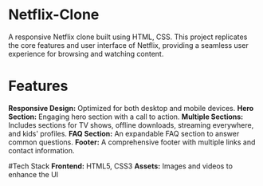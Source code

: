 # Netflix-Clone
A responsive Netflix clone built using HTML, CSS. This project replicates the core features and user interface of Netflix, providing a seamless user experience for browsing and watching content.

# Features
**Responsive Design:** Optimized for both desktop and mobile devices.
**Hero Section:** Engaging hero section with a call to action.
**Multiple Sections:** Includes sections for TV shows, offline downloads, streaming everywhere, and kids' profiles.
**FAQ Section:** An expandable FAQ section to answer common questions.
**Footer:** A comprehensive footer with multiple links and contact information.

#Tech Stack
**Frontend:** HTML5, CSS3
**Assets:** Images and videos to enhance the UI
